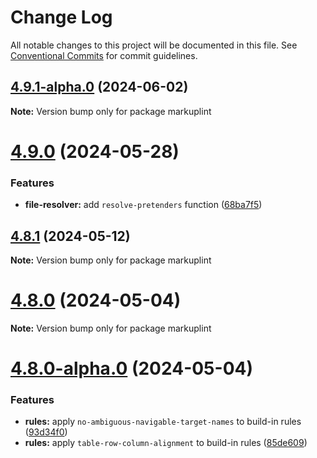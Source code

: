 # Change Log

All notable changes to this project will be documented in this file.
See [Conventional Commits](https://conventionalcommits.org) for commit guidelines.

## [4.9.1-alpha.0](https://github.com/markuplint/markuplint/compare/markuplint@4.9.0...markuplint@4.9.1-alpha.0) (2024-06-02)

**Note:** Version bump only for package markuplint

# [4.9.0](https://github.com/markuplint/markuplint/compare/markuplint@4.8.1...markuplint@4.9.0) (2024-05-28)

### Features

- **file-resolver:** add `resolve-pretenders` function ([68ba7f5](https://github.com/markuplint/markuplint/commit/68ba7f5acaba13484172bca3ea5f60e0bf3044ef))

## [4.8.1](https://github.com/markuplint/markuplint/compare/markuplint@4.8.0...markuplint@4.8.1) (2024-05-12)

**Note:** Version bump only for package markuplint

# [4.8.0](https://github.com/markuplint/markuplint/compare/markuplint@4.8.0-alpha.0...markuplint@4.8.0) (2024-05-04)

**Note:** Version bump only for package markuplint

# [4.8.0-alpha.0](https://github.com/markuplint/markuplint/compare/markuplint@4.7.0...markuplint@4.8.0-alpha.0) (2024-05-04)

### Features

- **rules:** apply `no-ambiguous-navigable-target-names` to build-in rules ([93d34f0](https://github.com/markuplint/markuplint/commit/93d34f0ead2624107a5b6f315af0c8bbd4f1e1ec))
- **rules:** apply `table-row-column-alignment` to build-in rules ([85de609](https://github.com/markuplint/markuplint/commit/85de6098813cd7c3167099f9e7e6250ca8324539))
